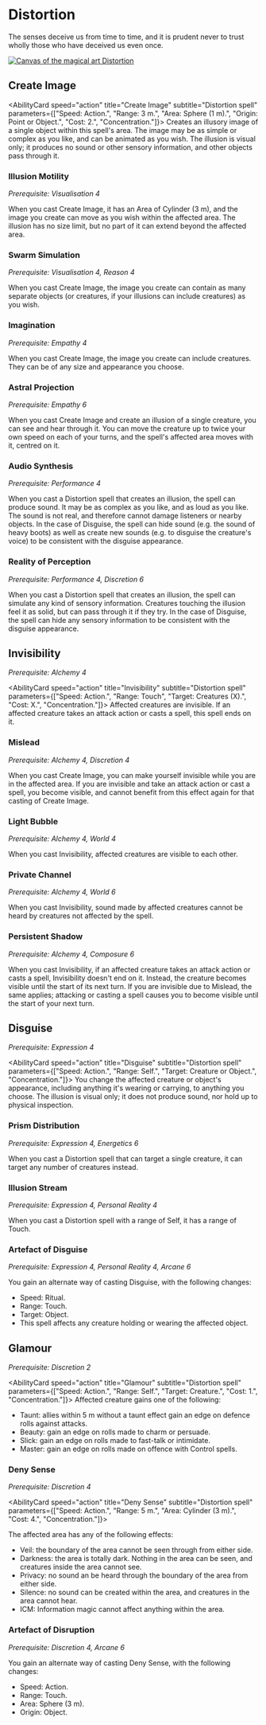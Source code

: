 # Distortion

The senses deceive us from time to time, and it is prudent never to trust wholly those who have deceived us even once.

[![Canvas of the magical art Distortion](@site/static/canvas/Arts/Distortion.png)](@site/static/canvas/Arts/Distortion.png)

## Create Image

<AbilityCard
speed="action"
title="Create Image"
subtitle="Distortion spell"
parameters={["Speed: Action.", "Range: 3 m.", "Area: Sphere (1 m).", "Origin: Point or Object.", "Cost: 2.", "Concentration."]}>
Creates an illusory image of a single object within this spell's area. The image may be as simple or complex as you like, and can be animated as you wish. The illusion is visual only; it produces no sound or other sensory information, and other objects pass through it.

</AbilityCard>

### Illusion Motility

_Prerequisite: Visualisation 4_

<AbilityCard
speed="enhancement"
title="Illusion Motility"
subtitle="Spell enhancement">
When you cast Create Image, it has an Area of Cylinder (3 m), and the image you create can move as you wish within the affected area. The illusion has no size limit, but no part of it can extend beyond the affected area.
</AbilityCard>

### Swarm Simulation

_Prerequisite: Visualisation 4, Reason 4_

<AbilityCard
speed="enhancement"
title="Swarm Simulation"
subtitle="Spell enhancement">
When you cast Create Image, the image you create can contain as many separate objects (or creatures, if your illusions can include creatures) as you wish.
</AbilityCard>

### Imagination

_Prerequisite: Empathy 4_

<AbilityCard
speed="enhancement"
title="Imagination"
subtitle="Spell enhancement">
When you cast Create Image, the image you create can include creatures. They can be of any size and appearance you choose.
</AbilityCard>

### Astral Projection

_Prerequisite: Empathy 6_

<AbilityCard
speed="enhancement"
title="Astral Projection"
subtitle="Spell enhancement">
When you cast Create Image and create an illusion of a single creature, you can see and hear through it. You can move the creature up to twice your own speed on each of your turns, and the spell's affected area moves with it, centred on it.
</AbilityCard>

### Audio Synthesis

_Prerequisite: Performance 4_

<AbilityCard
speed="enhancement"
title="Audio Synthesis"
subtitle="Spell enhancement">
When you cast a Distortion spell that creates an illusion, the spell can produce sound. It may be as complex as you like, and as loud as you like. The sound is not real, and therefore cannot damage listeners or nearby objects. In the case of Disguise, the spell can hide sound (e.g. the sound of heavy boots) as well as create new sounds (e.g. to disguise the creature's voice) to be consistent with the disguise appearance.
</AbilityCard>

### Reality of Perception

_Prerequisite: Performance 4, Discretion 6_

<AbilityCard
speed="enhancement"
title="Reality of Perception"
subtitle="Spell enhancement">
When you cast a Distortion spell that creates an illusion, the spell can simulate any kind of sensory information. Creatures touching the illusion feel it as solid, but can pass through it if they try. In the case of Disguise, the spell can hide any sensory information to be consistent with the disguise appearance.
</AbilityCard>

## Invisibility

_Prerequisite: Alchemy 4_

<AbilityCard
speed="action"
title="Invisibility"
subtitle="Distortion spell"
parameters={["Speed: Action.", "Range: Touch", "Target: Creatures (X).", "Cost: X.", "Concentration."]}>
Affected creatures are invisible. If an affected creature takes an attack action or casts a spell, this spell ends on it.
</AbilityCard>

### Mislead

_Prerequisite: Alchemy 4, Discretion 4_

<AbilityCard
speed="enhancement"
title="Mislead"
subtitle="Spell enhancement">
When you cast Create Image, you can make yourself invisible while you are in the affected area. If you are invisible and take an attack action or cast a spell, you become visible, and cannot benefit from this effect again for that casting of Create Image.
</AbilityCard>

### Light Bubble

_Prerequisite: Alchemy 4, World 4_

<AbilityCard
speed="enhancement"
title="Light Bubble"
subtitle="Spell enhancement">
When you cast Invisibility, affected creatures are visible to each other.
</AbilityCard>

### Private Channel

_Prerequisite: Alchemy 4, World 6_

<AbilityCard
speed="enhancement"
title="Private Channel"
subtitle="Spell enhancement">
When you cast Invisibility, sound made by affected creatures cannot be heard by creatures not affected by the spell.
</AbilityCard>

### Persistent Shadow

_Prerequisite: Alchemy 4, Composure 6_

<AbilityCard
speed="enhancement"
title="Persistent Shadow"
subtitle="Spell enhancement">
When you cast Invisibility, if an affected creature takes an attack action or casts a spell, Invisibility doesn't end on it. Instead, the creature becomes visible until the start of its next turn.
If you are invisible due to Mislead, the same applies; attacking or casting a spell causes you to become visible until the start of your next turn.
</AbilityCard>

## Disguise

_Prerequisite: Expression 4_

<AbilityCard
speed="action"
title="Disguise"
subtitle="Distortion spell"
parameters={["Speed: Action.", "Range: Self.", "Target: Creature or Object.", "Concentration."]}>
You change the affected creature or object's appearance, including anything it's wearing or carrying, to anything you choose. The illusion is visual only; it does not produce sound, nor hold up to physical inspection.
</AbilityCard>

### Prism Distribution

_Prerequisite: Expression 4, Energetics 6_

<AbilityCard
speed="enhancement"
title="Prism Distribution"
subtitle="Spell enhancement">
When you cast a Distortion spell that can target a single creature, it can target any number of creatures instead.
</AbilityCard>

### Illusion Stream

_Prerequisite: Expression 4, Personal Reality 4_

<AbilityCard
speed="enhancement"
title="Illusion Stream"
subtitle="Spell enhancement">
When you cast a Distortion spell with a range of Self, it has a range of Touch.
</AbilityCard>

### Artefact of Disguise

_Prerequisite: Expression 4, Personal Reality 4, Arcane 6_

<AbilityCard
speed="alternate"
title="Artefact of Disguise"
subtitle="Alternate spell">
You gain an alternate way of casting Disguise, with the following changes:

- Speed: Ritual.
- Range: Touch.
- Target: Object.
- This spell affects any creature holding or wearing the affected object.

</AbilityCard>

## Glamour

_Prerequisite: Discretion 2_

<AbilityCard
speed="action"
title="Glamour"
subtitle="Distortion spell"
parameters={["Speed: Action.", "Range: Self.", "Target: Creature.", "Cost: 1.", "Concentration."]}>
Affected creature gains one of the following:

- Taunt: allies within 5 m without a taunt effect gain an edge on defence rolls against attacks.
- Beauty: gain an edge on rolls made to charm or persuade.
- Slick: gain an edge on rolls made to fast-talk or intimidate.
- Master: gain an edge on rolls made on offence with Control spells.

</AbilityCard>

### Deny Sense

_Prerequisite: Discretion 4_

<AbilityCard
speed="action"
title="Deny Sense"
subtitle="Distortion spell"
parameters={["Speed: Action.", "Range: 5 m.", "Area: Cylinder (3 m).", "Cost: 4.", "Concentration."]}>

The affected area has any of the following effects:

- Veil: the boundary of the area cannot be seen through from either side.
- Darkness: the area is totally dark. Nothing in the area can be seen, and creatures inside the area cannot see.
- Privacy: no sound an be heard through the boundary of the area from either side.
- Silence: no sound can be created within the area, and creatures in the area cannot hear.
- ICM: Information magic cannot affect anything within the area.

</AbilityCard>

### Artefact of Disruption

_Prerequisite: Discretion 4, Arcane 6_

<AbilityCard
speed="alternate"
title="Artefact of Disruption"
subtitle="Alternate spell">
You gain an alternate way of casting Deny Sense, with the following changes:

- Speed: Action.
- Range: Touch.
- Area: Sphere (3 m).
- Origin: Object.

</AbilityCard>
